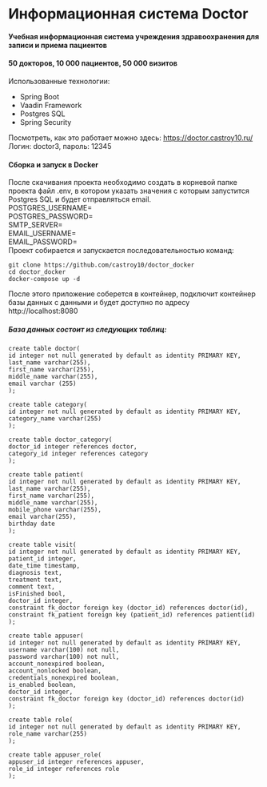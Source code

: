 # Информационная система Doctor
#### Учебная информационная система учреждения здравоохранения для записи и приема пациентов
#### 50 докторов, 10 000 пациентов, 50 000 визитов
Использованные технологии:
- Spring Boot
- Vaadin Framework
- Postgres SQL
- Spring Security

Посмотреть, как это работает можно здесь: https://doctor.castroy10.ru/  
Логин: doctor3, пароль: 12345

#### Сборка и запуск в Docker
После скачивания проекта необходимо создать в корневой папке проекта файл .env, в котором указать значения c которым запустится Postgres SQL и будет отправляться email.  
POSTGRES_USERNAME=  
POSTGRES_PASSWORD=  
SMTP_SERVER=  
EMAIL_USERNAME=  
EMAIL_PASSWORD=  
Проект собирается и запускается последовательностью команд:

    git clone https://github.com/castroy10/doctor_docker
    cd doctor_docker
    docker-compose up -d

После этого приложение соберется в контейнер, подключит контейнер базы данных с данными и будет доступно по адресу http://localhost:8080

##### База данных состоит из следующих таблиц:

    create table doctor(
    id integer not null generated by default as identity PRIMARY KEY,
    last_name varchar(255),
    first_name varchar(255),
    middle_name varchar(255),
    email varchar (255)
    );
    
    create table category(
    id integer not null generated by default as identity PRIMARY KEY,
    category_name varchar(255)
    );
    
    create table doctor_category(
    doctor_id integer references doctor,
    category_id integer references category
    );
    
    create table patient(
    id integer not null generated by default as identity PRIMARY KEY,
    last_name varchar(255),
    first_name varchar(255),
    middle_name varchar(255),
    mobile_phone varchar(255),
    email varchar(255),
    birthday date
    );
    
    create table visit(
    id integer not null generated by default as identity PRIMARY KEY,
    patient_id integer,
    date_time timestamp,
    diagnosis text,
    treatment text,
    comment text,
    isFinished bool,
    doctor_id integer,
    constraint fk_doctor foreign key (doctor_id) references doctor(id),
    constraint fk_patient foreign key (patient_id) references patient(id)
    );
    
    create table appuser(
    id integer not null generated by default as identity PRIMARY KEY,
    username varchar(100) not null,
    password varchar(100) not null,
    account_nonexpired boolean,
    account_nonlocked boolean,
    credentials_nonexpired boolean,
    is_enabled boolean,
    doctor_id integer,
    constraint fk_doctor foreign key (doctor_id) references doctor(id)
    );
    
    create table role(
    id integer not null generated by default as identity PRIMARY KEY,
    role_name varchar(255)
    );
    
    create table appuser_role(
    appuser_id integer references appuser,
    role_id integer references role
    );
